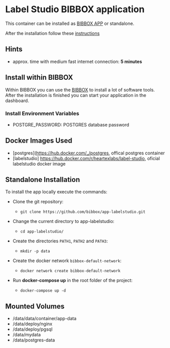 # Label Studio BIBBOX application

This container can be installed as [BIBBOX APP](https://bibbox.readthedocs.io/en/latest/ "BIBBOX") or standalone.
 
After the installation follow these [instructions](INSTALL-APP.md)

## Hints

* approx. time with medium fast internet connection: **5 minutes**

## Install within BIBBOX

Within BIBBOX you can use the [BIBBOX](https://bibbox.readthedocs.io/en/latest/ "BIBBOX") to install a lot of software tools. After the installation is finished you can start your application in the dashboard.

### Install Environment Variables

 * POSTGRE_PASSWORD: POSTGRES database password
 



## Docker Images Used

 * [postgres](https://hub.docker.com/_/postgres, offical postgres container
 * [labelstudio] https://hub.docker.com/r/heartexlabs/label-studio, oficial labelstudio docker image
 
## Standalone Installation

To install the app locally execute the commands:

* Clone the git repository: 
  * `git clone https://github.com/bibbox/app-labelstudio.git`
* Change the current directory to app-labelstudio: 
  * `cd app-labelstudio/` 
* Create the directories `PATH1`, `PATH2` and `PATH3`: 
  * `mkdir -p data` 
  

* Create the docker network `bibbox-default-network`: 
  * `docker network create bibbox-default-network`
* Run **docker-compose up** in the root folder of the project: 
  * `docker-compose up -d`

## Mounted Volumes

* /data/data/container/app-data
* /data/deploy/nginx
* /data/deploy/pgsql
* /data/mydata
* /data/postgres-data
